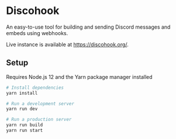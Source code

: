 # Discohook

An easy-to-use tool for building and sending Discord messages and embeds using webhooks.

Live instance is available at <https://discohook.org/>.

## Setup

Requires Node.js 12 and the Yarn package manager installed

```sh
# Install dependencies
yarn install

# Run a development server
yarn run dev

# Run a production server
yarn run build
yarn run start
```
